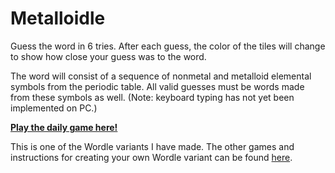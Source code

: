 # Metalloidle

Guess the word in 6 tries. After each guess, the color of the tiles will
change to show how close your guess was to the word.

The word will consist of a sequence of nonmetal and metalloid
elemental symbols from the periodic table. 
All valid guesses must be words made from these symbols as well. 
(Note: keyboard typing has not yet been implemented on PC.)

[**Play the daily game here!**](https://metalloidle.netlify.app)

This is one of the Wordle variants I have made. The other games and instructions for creating your own Wordle variant can be found [here](https://github.com/Compsciler/Wordle-With-Score-Database/).
